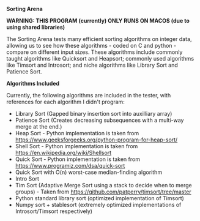 **Sorting Arena**

**WARNING: THIS PROGRAM (currently) ONLY RUNS ON MACOS (due to using shared libraries)**

The Sorting Arena tests many efficient sorting algorithms on integer data, allowing us to see how these algorithms - coded on C and python - compare on different input sizes. These algorithms include commonly taught algorithms like Quicksort and Heapsort; commonly used algorithms like Timsort and Introsort; and niche algorithms like Library Sort and Patience Sort.

**Algorithms Included**

Currently, the following algorithms are included in the tester, with references for each algorithm I didn't program:

- Library Sort (Gapped binary insertion sort into auxilliary array) 
- Patience Sort (Creates decreasing subsequences with a multi-way merge at the end.)
- Heap Sort - Python implementation is taken from https://www.geeksforgeeks.org/python-program-for-heap-sort/
- Shell Sort - Python implementation is taken from https://en.wikipedia.org/wiki/Shellsort
- Quick Sort - Python implementation is taken from https://www.programiz.com/dsa/quick-sort
- Quick Sort with O(n) worst-case median-finding algorithm
- Intro Sort
- Tim Sort (Adaptive Merge Sort using a stack to decide when to merge groups) - Taken from https://github.com/patperry/timsort/tree/master
- Python standard library sort (optimized implementation of Timsort)
- Numpy sort + stablesort (extremely optimized implementations of Introsort/Timsort respectively)
